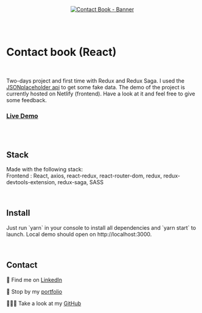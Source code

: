 <p align="center">
<a href="https://contactbook-jolisdegats.netlify.app/ ">
  <img src="https://res.cloudinary.com/dqp905mfv/image/upload/v1602868660/portfolio/ReadMe/contactbook_fz2nja.jpg" alt ="Contact Book - Banner"  />
  </a>
</p>
<br/>
<br/>
<h1>Contact book (React)</h1>
<br/>
<p>Two-days project and first time with Redux and Redux Saga. I used the <a href="https://jsonplaceholder.typicode.com/">JSONplaceholder api</a> to get some fake data.
The demo of the project is currently hosted on Netlify (frontend). Have a look at it and feel free to give some feedback. </p>

<h3>
<a href="https://contactbook-jolisdegats.netlify.app/">Live Demo</a>
</h3>
  <br/>
    <br/>
<h2>Stack</h2>

<p>Made with the following stack:<br/>
Frontend : React, axios, react-redux, react-router-dom, redux, redux-devtools-extension, redux-saga, SASS</p>
 <br/>

<h2>Install</h2>

<p>Just run `yarn` in your console to install all dependencies and `yarn start` to launch. Local demo should open on http://localhost:3000.</p>

<br/>
<h2>Contact</h2>
<p>💼 Find me on <a href="https://www.linkedin.com/in/julieszwarc/">LinkedIn</a></p>

<p>🦄 Stop by my <a href="https://julieszwarc.com">portfolio</a></p>

<p>👩🏼‍💻 Take a look at my <a href="https://github.com/jolisdegats">GitHub</a></p>
<br/>
<br/>
